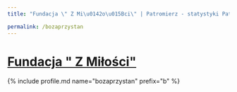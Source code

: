 ```yaml
---
title: "Fundacja \" Z Mi\u0142o\u015Bci\" | Patromierz - statystyki Patronite.pl"

permalink: /bozaprzystan
---
```


# [Fundacja " Z Miłości"](https://patronite.pl/bozaprzystan)

{% include profile.md name="bozaprzystan" prefix="b" %}
